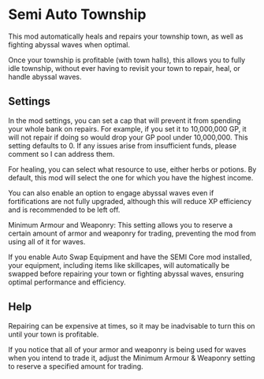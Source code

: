 # Semi Auto Township

This mod automatically heals and repairs your township town, as well as fighting abyssal waves when optimal.

Once your township is profitable (with town halls), this allows you to fully idle township, without ever having to revisit your town to repair, heal, or handle abyssal waves.

## Settings
In the mod settings, you can set a cap that will prevent it from spending your whole bank on repairs. For example, if you set it to 10,000,000 GP, it will not repair if doing so would drop your GP pool under 10,000,000. This setting defaults to 0. If any issues arise from insufficient funds, please comment so I can address them.

For healing, you can select what resource to use, either herbs or potions. By default, this mod will select the one for which you have the highest income.

You can also enable an option to engage abyssal waves even if fortifications are not fully upgraded, although this will reduce XP efficiency and is recommended to be left off.

Minimum Armour and Weaponry: This setting allows you to reserve a certain amount of armor and weaponry for trading, preventing the mod from using all of it for waves.

If you enable Auto Swap Equipment and have the SEMI Core mod installed, your equipment, including items like skillcapes, will automatically be swapped before repairing your town or fighting abyssal waves, ensuring optimal performance and efficiency.

## Help
Repairing can be expensive at times, so it may be inadvisable to turn this on until your town is profitable.

If you notice that all of your armor and weaponry is being used for waves when you intend to trade it, adjust the Minimum Armour & Weaponry setting to reserve a specified amount for trading.
